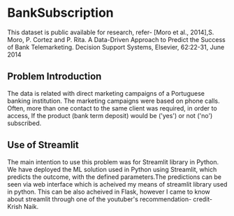 # BankSubscription
This dataset is public available for research, refer- [Moro et al., 2014],S. Moro, P. Cortez and P. Rita. A Data-Driven Approach to Predict the Success of Bank Telemarketing. Decision Support Systems, Elsevier, 62:22-31, June 2014
## Problem Introduction
The data is related with direct marketing campaigns of a Portuguese banking institution. 
The marketing campaigns were based on phone calls. Often, more than one contact to the same client was required, in order to access,
If the product (bank term deposit) would be ('yes') or not ('no') subscribed.
## Use of Streamlit
The main intention to use this problem was for Streamlit library in Python. We have deployed the ML solution used in Python using Streamlit, which predicts the outcome,
with the defined parameters.The predictions can be seen via web interface which is acheived my means of streamlit library used in python. This can be also acheived in Flask, however I came to know about streamlit through one of the youtuber's recommendation- credit- Krish Naik.
